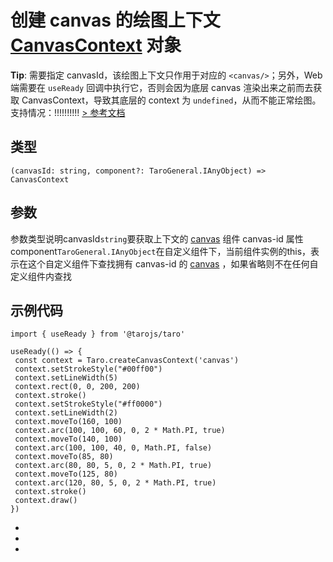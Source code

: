 # 创建 canvas 的绘图上下文 [CanvasContext](CanvasContext.html) 对象
**Tip**: 需要指定 canvasId，该绘图上下文只作用于对应的 `<canvas/>`；另外，Web 端需要在 `useReady` 回调中执行它，否则会因为底层 canvas 渲染出来之前而去获取 CanvasContext，导致其底层的 context 为 `undefined`，从而不能正常绘图。
支持情况：!!!!!!!!!!
[> 参考文档
](https://developers.weixin.qq.com/miniprogram/dev/api/canvas/wx.createCanvasContext.html)
## 类型[​](createCanvasContext.html#类型)
```tsx
(canvasId: string, component?: TaroGeneral.IAnyObject) => CanvasContext
```

## 参数[​](createCanvasContext.html#参数)
参数类型说明canvasId`string`要获取上下文的 [canvas](../../components/canvas.html) 组件 canvas-id 属性component`TaroGeneral.IAnyObject`在自定义组件下，当前组件实例的this，表示在这个自定义组件下查找拥有 canvas-id 的 [canvas](../../components/canvas.html) ，如果省略则不在任何自定义组件内查找
## 示例代码[​](createCanvasContext.html#示例代码)
```tsx
import { useReady } from '@tarojs/taro'

useReady(() => {
 const context = Taro.createCanvasContext('canvas')
 context.setStrokeStyle("#00ff00")
 context.setLineWidth(5)
 context.rect(0, 0, 200, 200)
 context.stroke()
 context.setStrokeStyle("#ff0000")
 context.setLineWidth(2)
 context.moveTo(160, 100)
 context.arc(100, 100, 60, 0, 2 * Math.PI, true)
 context.moveTo(140, 100)
 context.arc(100, 100, 40, 0, Math.PI, false)
 context.moveTo(85, 80)
 context.arc(80, 80, 5, 0, 2 * Math.PI, true)
 context.moveTo(125, 80)
 context.arc(120, 80, 5, 0, 2 * Math.PI, true)
 context.stroke()
 context.draw()
})
```

- 
- 
-
